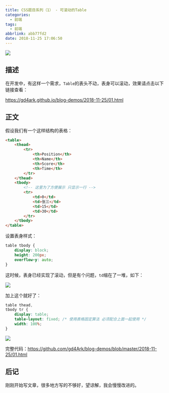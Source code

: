 ```yaml
---
title: CSS题目系列（1） - 可滚动的Table
categories:
  - 前端
tags:
  - 前端
abbrlink: abb77fd2
date: 2018-11-25 17:06:50
---
```


<div class="excerpt">
    <img src="https://ws1.sinaimg.cn/large/006mS5wEgy1fxkew5j851j30e307cdft.jpg"/>
</div>

<!-- more -->

## 描述

在开发中，有这样一个需求，`Table`的表头不动，表身可以滚动，效果请点击以下链接查看：

https://gd4ark.github.io/blog-demos/2018-11-25/01.html

## 正文

假设我们有一个这样结构的表格：

```html
<table>
    <thead>
        <tr>
            <th>Position</th>
            <th>Name</th>
            <th>Score</th>
            <th>Time</th>
        </tr>
    </thead>
    <tbody>
        <!-- 这里为了方便展示 只显示一行 -->
        <tr>
            <td>0</td>
            <td>张三</td>
            <td>15</td>
            <td>30</td>
        </tr>
    </tbody>
</table>
```

设置表身样式：

```css
table tbody {
	display: block;
	height: 200px;            
	overflow-y: auto;
}
```

这时候，表身已经实现了滚动，但是有个问题，`td`缩在了一堆，如下：

![](https://ws1.sinaimg.cn/large/006mS5wEgy1fxkejbopq1j30e907c0sp.jpg)

加上这个就好了：

```css
table thead,
tbody tr {
	display: table;
	table-layout: fixed; /* 使用表格固定算法 必须配合上面一起使用 */
	width: 100%;
}
```

![](https://ws1.sinaimg.cn/large/006mS5wEgy1fxkew5j851j30e307cdft.jpg)

完整代码：https://github.com/gd4Ark/blog-demos/blob/master/2018-11-25/01.html

## 后记

刚刚开始写文章，很多地方写的不够好，望谅解，我会慢慢改进的。
